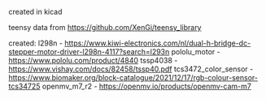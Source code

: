 created in kicad
 
teensy data from https://github.com/XenGi/teensy_library

created:
    l298n                   - https://www.kiwi-electronics.com/nl/dual-h-bridge-dc-stepper-motor-driver-l298n-4117?search=l293n
    pololu_motor            - https://www.pololu.com/product/4840
    tssp4038                - https://www.vishay.com/docs/82458/tssp40.pdf
    tcs3472_color_sensor    - https://www.biomaker.org/block-catalogue/2021/12/17/rgb-colour-sensor-tcs34725
    openmv_m7_r2            - https://openmv.io/products/openmv-cam-m7

